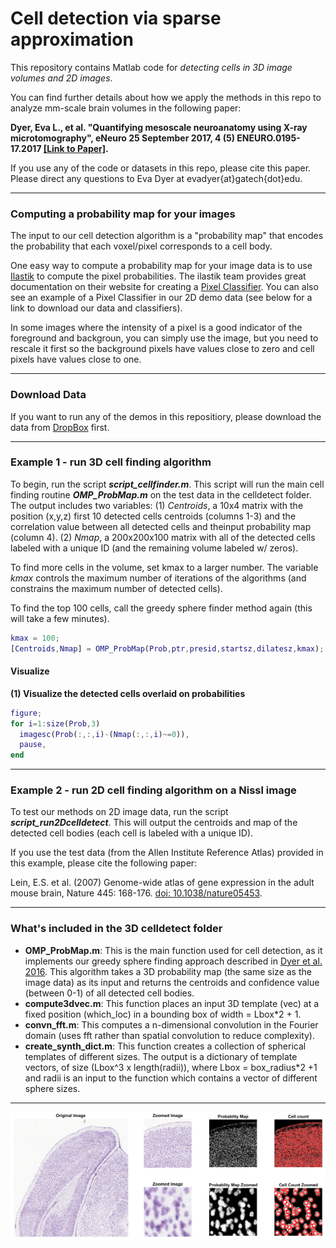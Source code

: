 # Cell detection via sparse approximation

This repository contains Matlab code for _detecting cells in 3D image volumes and 2D images_. 

You can find further details about how we apply the methods in this repo to analyze mm-scale brain volumes in the following paper:

__Dyer, Eva L., et al. "Quantifying mesoscale neuroanatomy using X-ray microtomography", eNeuro 25 September 2017, 4 (5) ENEURO.0195-17.2017 [[Link to Paper]](https://doi.org/10.1523/ENEURO.0195-17.2017).__

If you use any of the code or datasets in this repo, please cite this paper. 
Please direct any questions to Eva Dyer at evadyer{at}gatech{dot}edu.
***

### Computing a probability map for your images ###

The input to our cell detection algorithm is a "probability map" that encodes the probability that each voxel/pixel corresponds to a cell body.

One easy way to compute a probability map for your image data is to use [Ilastik](http://ilastik.org) to compute the pixel probabilities. The ilastik team provides great documentation on their website for creating a [Pixel Classifier](http://ilastik.org/documentation/pixelclassification/pixelclassification). You can also see an example of a Pixel Classifier in our 2D demo data (see below for a link to download our data and classifiers).

In some images where the intensity of a pixel is a good indicator of the foreground and backgroun, you can simply use the image, but you need to rescale it first so the background pixels have values close to zero and cell pixels have values close to one.
***
### Download Data ###
If you want to run any of the demos in this repositiory, please download the data from [DropBox](https://www.dropbox.com/s/0tvqulvno0awyzj/celldetect-demo-data.zip?dl=0) first.
***
### Example 1 - run 3D cell finding algorithm
To begin, run the script ___script_cellfinder.m___. This script will run the main cell finding routine ___OMP_ProbMap.m___ on the test data in the celldetect folder. The output includes two variables: (1) _Centroids_, a 10x4 matrix with the position (x,y,z) first 10 detected cells centroids (columns 1-3) and the correlation value between all detected cells and theinput probability map (column 4). (2) _Nmap_, a 200x200x100 matrix with all of the detected cells labeled with a unique ID (and the remaining volume labeled w/ zeros).

To find more cells in the volume, set kmax to a larger number. The variable _kmax_ controls the maximum number of iterations of the algorithms (and constrains the maximum number of detected cells). 

To find the top 100 cells, call the greedy sphere finder method again (this will take a few minutes).
```matlab
kmax = 100; 
[Centroids,Nmap] = OMP_ProbMap(Prob,ptr,presid,startsz,dilatesz,kmax);
```

#### Visualize ####
__(1) Visualize the detected cells overlaid on probabilities__
  ```matlab
figure; 
for i=1:size(Prob,3) 
    imagesc(Prob(:,:,i)-(Nmap(:,:,i)~=0)), 
    pause, 
end
  ```
***  
  ### Example 2 - run 2D cell finding algorithm on a Nissl image ###
To test our methods on 2D image data, run the script ___script_run2Dcelldetect___. This will output the centroids and map of the detected cell bodies (each cell is labeled with a unique ID).

If you use the test data (from the Allen Institute Reference Atlas) provided in this example, please cite the following paper:

Lein, E.S. et al. (2007) Genome-wide atlas of gene expression in the adult mouse brain, Nature 445: 168-176. [doi: 10.1038/nature05453](10.1038/nature05453).

***

### What's included in the 3D celldetect folder ###
* __OMP_ProbMap.m__: This is the main function used for cell detection, as it implements our greedy sphere finding approach described in [Dyer et al. 2016](https://arxiv.org/abs/1604.03629). This algorithm takes a 3D probability map (the same size as the image data) as its input and returns the centroids and confidence value (between 0-1) of all detected cell bodies.
* __compute3dvec.m__: This function places an input 3D template (vec) at a fixed position (which_loc) in a bounding box of width = Lbox*2 + 1.
* __convn_fft.m__: This computes a n-dimensional convolution in the Fourier domain (uses fft rather than spatial convolution to reduce complexity).
* __create_synth_dict.m__: This function creates a collection of spherical templates of different sizes. The output is a dictionary of template vectors, of size (Lbox^3 x length(radii)), where Lbox = box_radius*2 +1 and radii is an input to the function which contains a vector of different sphere sizes.
***

![](https://github.com/nerdslab/celldetect/blob/master/2Dcelldetect/example-output.png?raw=true)
